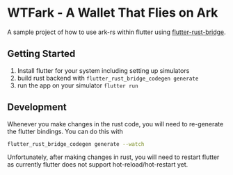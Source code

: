 # WTFark - A Wallet That Flies on Ark

A sample project of how to use ark-rs within flutter
using [flutter-rust-bridge](https://cjycode.com/flutter_rust_bridge/).

## Getting Started

1. Install flutter for your system including setting up simulators
2. build rust backend with `flutter_rust_bridge_codegen generate`
2. run the app on your simulator `flutter run`

## Development

Whenever you make changes in the rust code, you will need to re-generate the flutter bindings.
You can do this with

```bash
flutter_rust_bridge_codegen generate --watch
```

Unfortunately, after making changes in rust, you will need to restart flutter as currently flutter does not support
hot-reload/hot-restart yet.
